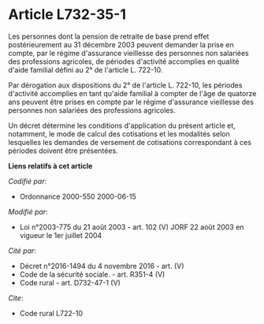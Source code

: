 # Article L732-35-1

Les personnes dont la pension de retraite de base prend effet postérieurement au 31 décembre 2003 peuvent demander la prise
en compte, par le régime d'assurance vieillesse des personnes non salariées des professions agricoles, de périodes d'activité
accomplies en qualité d'aide familial défini au 2° de l'article L. 722-10.

Par dérogation aux dispositions du 2° de l'article L. 722-10, les périodes d'activité accomplies en tant qu'aide familial à
compter de l'âge de quatorze ans peuvent être prises en compte par le régime d'assurance vieillesse des personnes non
salariées des professions agricoles.

Un décret détermine les conditions d'application du présent article et, notamment, le mode de calcul des cotisations et les
modalités selon lesquelles les demandes de versement de cotisations correspondant à ces périodes doivent être présentées.

**Liens relatifs à cet article**

_Codifié par_:

  - Ordonnance 2000-550 2000-06-15

_Modifié par_:

  - Loi n°2003-775 du 21 août 2003 - art. 102 (V) JORF 22 août 2003 en vigueur le 1er juillet 2004

_Cité par_:

  - Décret n°2016-1494 du 4 novembre 2016 - art. (V)
  - Code de la sécurité sociale. - art. R351-4 (V)
  - Code rural - art. D732-47-1 (V)

_Cite_:

  - Code rural L722-10

